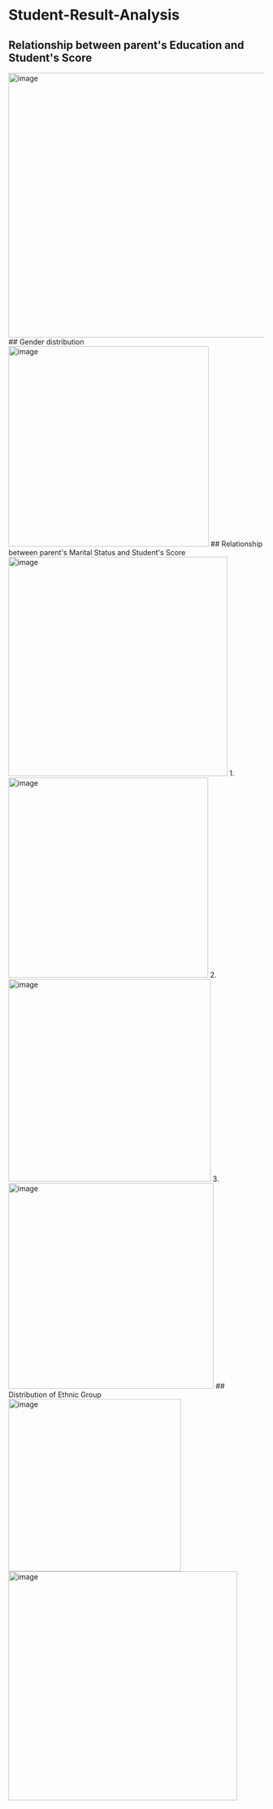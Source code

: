 # Student-Result-Analysis
## Relationship between parent's Education and Student's Score
<img width="520" alt="image" src="https://github.com/somyakabra/Student-Result-Analysis/assets/97023859/0c211e33-df99-46bd-acb6-5fc446e22e96">
## Gender distribution
<img width="394" alt="image" src="https://github.com/somyakabra/Student-Result-Analysis/assets/97023859/eda6402c-93f1-49b8-a052-a18749059533">
## Relationship between parent's Marital Status and Student's Score
<img width="431" alt="image" src="https://github.com/somyakabra/Student-Result-Analysis/assets/97023859/846650be-91fb-4f73-b53c-cd7ed616bf6d">
1. <img width="393" alt="image" src="https://github.com/somyakabra/Student-Result-Analysis/assets/97023859/ad18493d-6042-4fbd-93c3-f04d37828e6c">
2. <img width="398" alt="image" src="https://github.com/somyakabra/Student-Result-Analysis/assets/97023859/dbb87135-3cda-432f-bf79-6cebd199204a">
3. <img width="404" alt="image" src="https://github.com/somyakabra/Student-Result-Analysis/assets/97023859/6b22eca2-7fdc-4bba-b038-b2ce229a4bb0">
## Distribution of Ethnic Group
<img width="339" alt="image" src="https://github.com/somyakabra/Student-Result-Analysis/assets/97023859/a5a80630-96e8-4552-9e56-bb73c2f572ee">
<img width="450" alt="image" src="https://github.com/somyakabra/Student-Result-Analysis/assets/97023859/c709d094-e25a-47cf-8b4d-7fe9f85d4af6">







